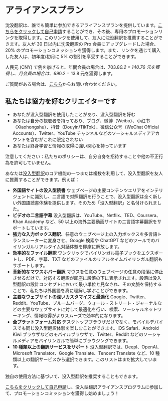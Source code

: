 # アライアンスプラン

沈没翻訳は、誰でも簡単に参加できるアライアンスプランを提供しています。[こちらをクリックして自己申請](https://immersive-translate.getrewardful.com)することができ、その後、専用のプロモーションリンクを取得します。このリンクを使用して、友人に沈没翻訳を推薦することができます。友人が 30 日以内に沈没翻訳の Pro 会員にアップグレードした場合、20% のプロモーションコミッションを獲得します。また、リンクを通じて購入した友人は、初年度/初月に 5% の割引を享受することができます。

人民元 (CNY) で例を挙げると、年間会員の場合は、703.8*0.2 = 140.76 元を獲得し、月会員の場合は、69*0.2 = 13.8 元を獲得します。

ご質問がある場合は、[こちら](https://letterbird.co/immersivetranslate)からお問い合わせください。

## 私たちは協力を好むクリエイターです

- あなたが没入型翻訳を使用したことがあり、没入型翻訳を好む
- あなたは自分の視聴者を持っており、ブログ、微博（Weibo）、小红书（Xiaohongshu）、抖音（Douyin/TikTok）、微信公众号（WeChat Official Accounts）、Twitter、YouTube チャンネルなどのソーシャルメディアアカウントを含むがこれに限定されない
- あなたは終身学習と情報の取得に強い関心を持っています

注意してください：私たちのポリシーは、自分自身を招待することや他の不正行為を許可していません。

あなたは[没入型翻訳](https://immersivetranslate.com/)のコア機能の一つまたは複数を利用して、没入型翻訳を友人に推薦することができます。例えば：

- **外国語サイトの没入型読書** ウェブページの主要コンテンツエリアをインテリジェントに識別し、二言語で対照翻訳を行うことで、没入型翻訳は全く新しい外国語読書体験を提供します。そのため「没入型翻訳」と名付けられました。
- **ビデオの二言語字幕** 没入型翻訳は、YouTube、Netflix、TED、Coursera、Khan Academy など、50 以上の海外主要動画サイトの二言語字幕翻訳をサポートしています。
- **強力な入力ボックス翻訳**、任意のウェブページ上の入力ボックスを多言語トランスレーターに変身させ、Google 検索や ChatGPT などのツールでのバイリンガルリアルタイム対話体験を即座に解放します。
- **効率的なファイル翻訳** ワンクリックでバイリンガル電子ブックをエクスポートし、PDF、字幕、TXT などのファイルのリアルタイムバイリンガル翻訳もサポートします。
- **革新的なマウスホバー翻訳** マウスを任意のウェブページの任意の段落に停止させるだけで、対応する翻訳が即座に段落の下に表示されます。段落は没入型翻訳の設計コンセプトにおいて最小単位と見なされ、その文脈を保持することで、私たちは外国語を真に理解し学ぶことができます。
- **主要なウェブサイトの深いカスタマイズと最適化** Google、Twitter、Reddit、YouTube、ブルームバーグ、ウォール・ストリート・ジャーナルなどの主要なウェブサイトに対して最適化を行い、検索、ソーシャルネットワーキング、情報取得がよりスムーズで効率的になります。
- **全プラットフォーム対応** デスクトップブラウザだけでなく、モバイルデバイスでも同じ没入型翻訳体験を楽しむことができます。iOS Safari、Android Kiwi ブラウザなどのモバイルブラウザで、Twitter、Reddit などのソーシャルメディアをバイリンガルで簡単にブラウジングできます。
- **10 種類以上の翻訳サービスをサポート** 没入型翻訳では、Deepl、OpenAI、Microsoft Translator、Google Translate、Tencent Translate など、10 種類以上の翻訳サービスから選択できます。このリストはまだ拡大しています。

独自の使用方法に基づいて、没入型翻訳を推奨することもできます。

[こちらをクリックして自己申請](https://immersive-translate.getrewardful.com)し、没入型翻訳アライアンスプログラムに参加して、プロモーションコミッションを獲得し始めましょう！
